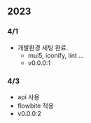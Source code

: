## 2023

### 4/1

-   개발환경 세팅 완료.
    -   mui5, iconify, lint ...
    -   v0.0.0:1

### 4/3

-   api 사용
-   flowbite 적용
-   v0.0.0:2
